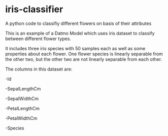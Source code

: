 # iris-classifier
A python code to classifiy different flowers on basis of their attributes

This is an example of a Datmo Model which uses iris dataset to classify between different flower types.

It includes three iris species with 50 samples each as well as some properties about each flower. One flower species is linearly separable from the other two, but the other two are not linearly separable from each other.

The columns in this dataset are:

-Id

-SepalLengthCm

-SepalWidthCm

-PetalLengthCm

-PetalWidthCm

-Species
